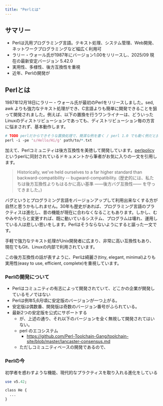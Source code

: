 ```yaml
---
title: "Perlとは"
---
```


## サマリー

- Perlは汎用プログラミング言語。テキスト処理、システム管理、Web開発、ネットワークプログラミングなど幅広く利用可
- ラリー・ウォール氏が1987年にバージョン1.00をリリースし、2025/09 現在の最新安定バージョン 5.42.0
- 実用性、多様性、後方互換性を重視
- 近年、Perlの開発が

## Perlとは

1987年12月18日にラリー・ウォール氏が最初のPerlをリリースしました。sed, awk よりも強力なテキスト処理ができ、C言語よりも簡単に開発できることを狙って開発されました。例えば、以下の置換を行うワンライナーは、どういったLinuxのディストリビューションであっても、ディストリビューション毎の方言に悩まされず、基本動作します。

```perl
# TODO perlだからできそうな置換処理で、簡潔な例を書く / perl 1.0 でも動く例だと良い
perl -i -pe 's/Hello/Hi/g' path/to/*.txt
```

加えて、Perlコミュニティは後方互換性を美徳して開発しています。[perlpolicy](https://perldoc.perl.org/perlpolicy#BACKWARD-COMPATIBILITY-AND-DEPRECATION)というperlに同封されているドキュメントから筆者がお気に入りの一文を引用します。

> Historically, we've held ourselves to a far higher standard than backward-compatibility -- bugward-compatibility. 
> (歴史的には、私たちは後方互換性よりもはるかに高い基準 ――後方バグ互換性―― を守ってきました。)

バグというとプログラミング言語をバージョンアップして利用出来なくする方が自然と思うかもしれません。30年も歴史があれば、プログラミング言語のプラクティスは進化し、昔の機能が現在に合わなくなることもあります。しかし、むやみやたらと変更すれば、既に動いているシステム、プログラムは壊れ、運用している人は悲しい思いをします。Perlはそうならないようにすると謳った一文です。

手軽で強力なテキスト処理がUnix開発者に広まり、非常に高い互換性もあり、現在でもGit、Linuxの内部で利用されています。

この後方互換性の話が表すように、Perlは綺麗さ(tiny, elegant, minimal)よりも実用性(easy to use, efficient, complete)を重視しています。

### Perlの開発について

- Perlはコミュニティの有志によって開発されていて、どこかの企業が開発しているモノではない
- Perlは例年5,6月頃に安定版のバージョンが一つ上がる。
- 安定版は偶数番、開発版は奇数のバージョン番号がふられている。
- 最新2つの安定版を公式にサポートする
  - が、上述の通り、それ以下のバージョンを全く無視して開発されてはいない。
  - perl のエコシステム
    - https://github.com/Perl-Toolchain-Gang/toolchain-site/blob/master/lancaster-consensus.md
  - ただしコミュニティベースの開発であるので、

### Perlの今

初学者を惑わすような機能、現代的なプラクティスを取り入れる進化をしている

```perl
use v5.42;

class He {
  ...
}
```

